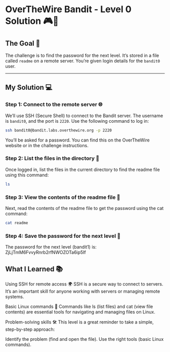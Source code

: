 # OverTheWire Bandit - Level 0 Solution 🎮🔐

## The Goal 🎯  
The challenge is to find the password for the next level. It’s stored in a file called `readme` on a remote server. You’re given login details for the `bandit0` user.  

---

## My Solution 💻  

### Step 1: Connect to the remote server 🌐  
We’ll use SSH (Secure Shell) to connect to the Bandit server. The username is `bandit0`, and the port is `2220`. Use the following command to log in:  

```bash
ssh bandit0@bandit.labs.overthewire.org -p 2220
```

You’ll be asked for a password. You can find this on the OverTheWire website or in the challenge instructions.

### Step 2: List the files in the directory 📂
Once logged in, list the files in the current directory to find the readme file using this command:

```bash
ls
```

### Step 3: View the contents of the readme file 📖
Next, read the contents of the readme file to get the password using the cat command:

```bash
cat readme
```

### Step 4: Save the password for the next level 🔑
The password for the next level (bandit1) is:
ZjLjTmM6FvvyRnrb2rfNWOZOTa6ip5If

## What I Learned 📚
Using SSH for remote access 🌍
SSH is a secure way to connect to servers. It’s an important skill for anyone working with servers or managing remote systems.

Basic Linux commands 🧭
Commands like ls (list files) and cat (view file contents) are essential tools for navigating and managing files on Linux.

Problem-solving skills 🛠️
This level is a great reminder to take a simple, step-by-step approach:

Identify the problem (find and open the file).
Use the right tools (basic Linux commands).
